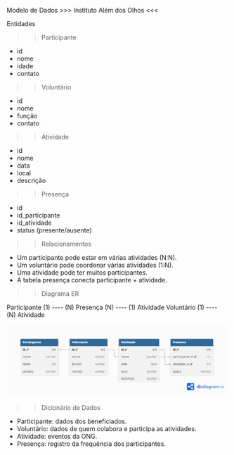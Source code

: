  Modelo de Dados  >>> Instituto Além dos Olhos <<<

Entidades 
>> Participante
  - id  
  - nome  
  - idade  
  - contato  

>> Voluntário 
  - id  
  - nome  
  - função  
  - contato  

 >> Atividade 
  - id  
  - nome  
  - data  
  - local  
  - descrição  

  >> Presença 
  - id  
  - id_participante  
  - id_atividade  
  - status (presente/ausente)  

 >> Relacionamentos
- Um participante pode estar em várias atividades (N:N).  
- Um voluntário pode coordenar várias atividades (1:N).  
- Uma atividade pode ter muitos participantes.  
- A tabela presença conecta participante + atividade.  

>> Diagrama ER 

Participante (1) ---- (N) Presença (N) ---- (1) Atividade
Voluntário (1) ---- (N) Atividade

![Diagrama ER](docs/database/diagrama-er.png)


>> Dicionário de Dados
- Participante: dados dos beneficiados.  
- Voluntário: dados de quem colabora e participa as atividades.  
- Atividade: eventos da ONG.  
- Presença: registro da frequência dos participantes.  


